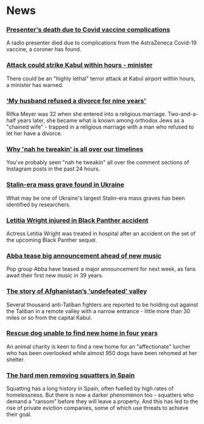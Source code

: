 # News
### [Presenter's death due to Covid vaccine complications](https://www.bbc.com/news/uk-england-tyne-58330796)
A radio presenter died due to complications from the AstraZeneca Covid-19 vaccine, a coroner has found.
### [Attack could strike Kabul within hours - minister](https://www.bbc.com/news/uk-58337632)
There could be an "highly lethal" terror attack at Kabul airport within hours, a minister has warned.
### ['My husband refused a divorce for nine years'](https://www.bbc.com/news/uk-58334745)
Rifka Meyer was 32 when she entered into a religious marriage. Two-and-a-half years later, she became what is known among orthodox Jews as a "chained wife" - trapped in a religious marriage with a man who refused to let her have a divorce.
### [Why 'nah he tweakin' is all over our timelines](https://www.bbc.com/news/newsbeat-58344467)
You've probably seen "nah he tweakin" all over the comment sections of Instagram posts in the past 24 hours.
### [Stalin-era mass grave found in Ukraine](https://www.bbc.com/news/world-europe-58340805)
What may be one of Ukraine's largest Stalin-era mass graves has been identified by researchers. 
### [Letitia Wright injured in Black Panther accident](https://www.bbc.com/news/entertainment-arts-58339625)
Actress Letitia Wright was treated in hospital after an accident on the set of the upcoming Black Panther sequel.
### [Abba tease big announcement ahead of new music](https://www.bbc.com/news/entertainment-arts-58339627)
Pop group Abba have teased a major announcement for next week, as fans await their first new music in 39 years.
### [The story of Afghanistan’s 'undefeated' valley](https://www.bbc.com/news/world-asia-58329527)
Several thousand anti-Taliban fighters are reported to be holding out against the Taliban in a remote valley with a narrow entrance - little more than 30 miles or so from the capital Kabul.
### [Rescue dog unable to find new home in four years](https://www.bbc.com/news/uk-england-somerset-58330436)
An animal charity is keen to find a new home for an "affectionate" lurcher who has been overlooked while almost 950 dogs have been rehomed at her shelter.
### [The hard men removing squatters in Spain](https://www.bbc.com/news/stories-58310532)
Squatting has a long history in Spain, often fuelled by high rates of homelessness. But there is now a darker phenomenon too - squatters who demand a "ransom" before they will leave a property. And this has led to the rise of private eviction companies, some of which use threats to achieve their goal.
